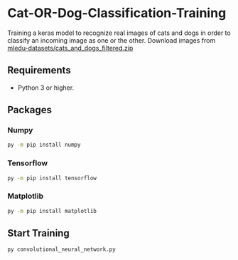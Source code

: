 # Cat-OR-Dog-Classification-Training
Training a keras model to recognize real images of cats and dogs in order to classify an incoming image as one or the other. Download images from [mledu-datasets/cats_and_dogs_filtered.zip](https://storage.googleapis.com/mledu-datasets/cats_and_dogs_filtered.zip)

## Requirements
- Python 3 or higher.

## Packages

### Numpy
```bash
py -m pip install numpy
```

### Tensorflow
```bash
py -m pip install tensorflow
```
### Matplotlib
```bash
py -m pip install matplotlib
```

## Start Training
```bash
py convolutional_neural_network.py
```








